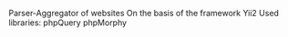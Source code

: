 Parser-Aggregator of websites
On the basis of the framework Yii2
Used libraries:
phpQuery
phpMorphy
